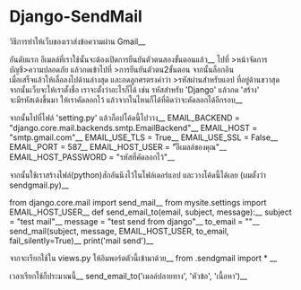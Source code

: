 # Django-SendMail

วิธีการทำให้เว็บของเราส่งข้อความผ่าน Gmail__

อันดับแรก อีเมลล์ที่เราใช้นั้นจะต้องเปิดการยืนยันตัวตนสองขั้นตอนแล้ว__
ไปที่ >หน้าจัดการบัญชี>ความปลอดภัย แล้วกดเข้าไปที่ >การยืนยันตัวตน2ขั้นตอน จากนั้นล็อกอิน <br>
เมื่อเสร็จแล้วให้เลื่อลงไปด้านล่างสุด และกดลูกศรตรงคำว่า >รหัสผ่านสำหรับแอป ที่อยู่ด้านขวาสุด <br>
จากนั้นเว็บจะให้เราตั้งชื่อ เราจะตั้งว่าอะไรก็ได้ เช่น รหัสสำหรับ 'Django' แล้วกด 'สร้าง' <br>
จะมีรหัสเด้งขึ้นมา ให้เราคัดลอกไว้ แล้วจากในไหนก็ได้ที่คิดว่าจะคัดลอกได้อีกรอบ__

จากนั้นไปที่ไฟล์ 'setting.py' แล้วก็อปโค้ดนี้ไปวาง__
EMAIL_BACKEND = "django.core.mail.backends.smtp.EmailBackend"__
EMAIL_HOST = "smtp.gmail.com"__
EMAIL_USE_TLS = True__
EMAIL_USE_SSL = False__
EMAIL_PORT = 587__
EMAIL_HOST_USER = "ัอีเมลล์ของคุณ"__
EMAIL_HOST_PASSWORD = "รหัสที่คัดลอกไว้"__

จากนั้นใช้เราสร้างไฟล์(python)สักอันนึงไว้ในโฟล์เดอร์แอป และวางโค้ดนี้ได้เลย (ผมตั้งว่า sendgmail.py)__

from django.core.mail import send_mail__
from mysite.settings import EMAIL_HOST_USER__
def send_email_to(email, subject, message):__
    subject = "test mail"__
    message = "test send from django"__
    to_email = ""__
    send_mail(subject, message, EMAIL_HOST_USER, to_email, fail_silently=True)__
    print('mail send')__

จากจะเรียกใช้ใน views.py ให้อิมพอร์ตตัวนี้เข้ามาด้วย__
from .sendgmail import * __

เวลาเรียกใช้ก็ประมาณนี้__
send_email_to('เมลล์ปลายทาง', 'หัวข้อ', 'เนื้อหา')__



















    
